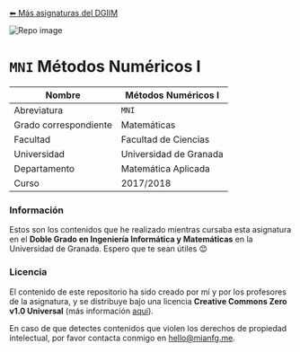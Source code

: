 [⬅ Más asignaturas del DGIIM](https://github.com/mianfg/DGIIM)

![Repo image](https://repository-images.githubusercontent.com/292333933/20635e00-ed49-11ea-8198-fda6308053e1)

# `MNI` Métodos Numéricos I

| Nombre                | Métodos Numéricos I                                          |
| --------------------- | ------------------------------------------------------------ |
| Abreviatura           | `MNI`                                                        |
| Grado correspondiente | Matemáticas                                                  |
| Facultad              | Facultad de Ciencias                                         |
| Universidad           | Universidad de Granada                                       |
| Departamento          | Matemática Aplicada                                          |
| Curso                 | 2017/2018                                                    |

### Información

Estos son los contenidos que he realizado mientras cursaba esta asignatura en el **Doble Grado en Ingeniería Informática y Matemáticas** en la Universidad de Granada. Espero que te sean útiles 😊

### Licencia

El contenido de este repositorio ha sido creado por mí y por los profesores de la asignatura, y se distribuye bajo una licencia **Creative Commons Zero v1.0 Universal** (más información [aquí](./LICENSE)).

En caso de que detectes contenidos que violen los derechos de propiedad intelectual, por favor contacta conmigo en [hello@mianfg.me](mailto:hello@mianfg.me).




